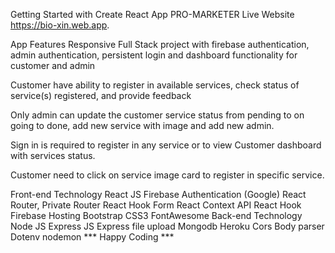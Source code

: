 Getting Started with Create React App PRO-MARKETER
Live Website https://bio-xin.web.app.

App Features
Responsive Full Stack project with firebase authentication, admin authentication, persistent login and dashboard functionality for customer and admin

Customer have ability to register in available services, check status of service(s) registered, and provide feedback

Only admin can update the customer service status from pending to on going to done, add new service with image and add new admin.

Sign in is required to register in any service or to view Customer dashboard with services status.

Customer need to click on service image card to register in specific service.

Front-end Technology
React JS
Firebase Authentication (Google)
React Router, Private Router
React Hook Form
React Context API
React Hook
Firebase Hosting
Bootstrap
CSS3
FontAwesome
Back-end Technology
Node JS
Express JS
Express file upload
Mongodb
Heroku
Cors
Body parser
Dotenv
nodemon
*** Happy Coding ***

